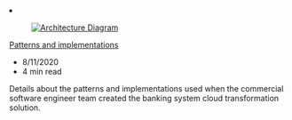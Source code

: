 <!-- This file is automatically generated by build/architectures/build_index.py. Any updates will be lost. -->

<!-- markdownlint-disable MD033 -->

<li class="grid-item item-column" data-categories="Integration ">
<article class="card">
    <div class="card-header has-margin-bottom-none" aria-hidden="true">
        <figure class="image diagram has-height-175 has-overflow-hidden level">
            <a href="/azure/architecture/example-scenario/banking/patterns-and-implementations"><img src="/azure/architecture/browse/thumbs/patterns-and-implementations.png" class="diagram" alt="Architecture Diagram" data-linktype="relative-path"></a>
        </figure>
    </div>
    <div class="card-content">
        <a class="card-content-title has-margin-top-none" href="/azure/architecture/example-scenario/banking/patterns-and-implementations">
            <p>Patterns and implementations</p>
        </a>
        <ul class="card-content-metadata">
            <li>8/11/2020</li>
            <li>4 min read</li>
        </ul>
        <p class="card-content-description">Details about the patterns and implementations used when the commercial software engineer team created the banking system cloud transformation solution.</p>
        <div class="bottom-to-top-fade is-hidden-mobile"></div>
    </div>
</article>
</li>
